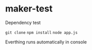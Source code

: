 maker-test
==========

Dependency test

`git clone`
`npm install`
`node app.js`

Everthing runs automatically in console
